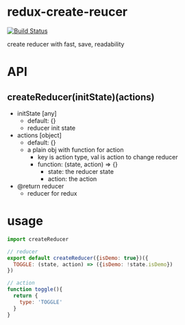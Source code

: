# redux-create-reucer

[![Build Status](https://travis-ci.org/eyasliu/redux-create-reducer.svg?branch=master)](https://travis-ci.org/eyasliu/redux-create-reducer)

create reducer with fast, save, readability

# API

## createReducer(initState)(actions)

- initState [any]
  + default: {}
  + reducer init state
- actions [object]
  + default: {}
  + a plain obj with function for action
    - key is action type, val is action to change reducer
    - function: (state, action) => {}
      * state: the reducer state
      * action: the action
- @return reducer
  + reducer for redux

# usage

```js
import createReducer

// reducer
export default createReducer({isDemo: true})({
  TOGGLE: (state, action) => ({isDemo: !state.isDemo})
})

// action
function toggle(){
  return {
    type: 'TOGGLE'
  }
}
```
